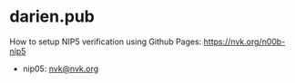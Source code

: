 # darien.pub

How to setup NIP5 verification using Github Pages: https://nvk.org/n00b-nip5
- nip05: nvk@nvk.org

